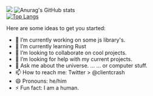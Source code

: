 ![](https://komarev.com/ghpvc/?username=clientcrash)
![Anurag's GitHub stats](https://github-readme-stats.vercel.app/api?username=clientcrash&show_icons=true&theme=radical)   
[![Top Langs](https://github-readme-stats.vercel.app/api/top-langs/?username=clientcrash&layout=compact&theme=tokyonight&langs_count=10)](https://github.com/anuraghazra/github-readme-stats)

Here are some ideas to get you started:

- 🔭 I’m currently working on some js library's.
- 🌱 I’m currently learning Rust
- 👯 I’m looking to collaborate on cool projects.
- 🤔 I’m looking for help with my current projects.
- 💬 Ask me about the universe. ... ... or computer stuff.
- 📫 How to reach me: Twitter > @clientcrash
- 😄 Pronouns: he/him
- ⚡ Fun fact: I am a human.

